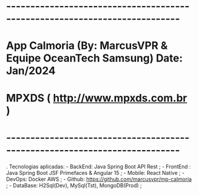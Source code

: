 # -------------------------------------------------------------------------- #
# App Calmoria (By: MarcusVPR & Equipe OceanTech Samsung)     Date: Jan/2024 #
# MPXDS ( http://www.mpxds.com.br )                                          #
# -------------------------------------------------------------------------- #

. Tecnologias aplicadas: 
    - BackEnd: Java Spring Boot API Rest ;
    - FrontEnd : Java Spring Boot JSF Primefaces & Angular 15 ; 
    - Mobile: React Native ;
    - DevOps: Docker AWS ;
    - Github: https://github.com/marcusvpr/mp-calmoria ;
    - DataBase: H2Sql(Dev), MySql(Tst), MongoDB(Prod) ;